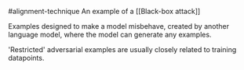 #alignment-technique 
An example of a [[Black-box attack]]

Examples designed to make a model misbehave, created by another language model, where the model can generate any examples. 

'Restricted' adversarial examples are usually closely related to training datapoints. 
